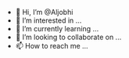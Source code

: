 - 👋 Hi, I’m @Aljobhi
- 👀 I’m interested in ...
- 🌱 I’m currently learning ...
- 💞️ I’m looking to collaborate on ...
- 📫 How to reach me ...

<!---
Aljobhi/Aljobhi is a ✨ special ✨ repository because its `README.md` (this file) appears on your GitHub profile.
You can click the Preview link to take a look at your changes.
--->
